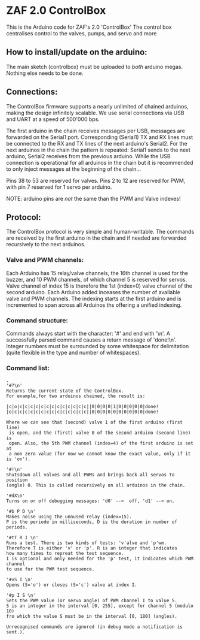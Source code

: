 # ZAF 2.0 ControlBox

This is the Arduino code for ZAF's 2.0 'ControlBox'
The control box centralises control to the valves, pumps, 
and servo and more

## How to install/update on the arduino:

The main sketch (controlbox) must be uploaded to _both_ arduino megas.
Nothing else needs to be done.

## Connections:

The ControlBox firmware supports a nearly unlimited of chained arduinos, 
making the design infinitely scalable. We use serial connections via USB 
and UART at a speed of 500'000 bps.

The first arduino in the chain receives messages per USB, messages are forwarded 
on the Serial1 port. Corresponding (Serial1) TX and RX lines must be connected 
to the RX and TX lines of the next arduino's Serial2. For the next arduinos in 
the chain the pattern is repeated: Serial1 sends to the next arduino, 
Serial2 receives from the previous arduino. While the USB connection is operational 
for all arduinos in the chain but it is recommended to only inject messages at the 
beginning of the chain...    

Pins 38 to 53 are reserved for valves. Pins 2 to 12 are reserved for PWM,
with pin 7 reserved for 1 servo per arduino. 

NOTE: arduino pins are _not_ the same than the PWM and Valve indexes!

## Protocol:

The ControlBox protocol is very simple and human-writable. 
The commands are received by the first arduino in the chain 
and if needed are forwarded recursively to the next arduinos.

### Valve and PWM channels:

Each Arduino has 15 relay/valve channels, the 16th channel is 
used for the buzzer, and 10 PWM channels, of which channel 5 is 
reserved for servos. Valve channel of index 15 is therefore the 1st
(index=0) valve channel of the second arduino. Each Arduino added
inceases the number of available valve and PWM channels. The 
indexing starts at the first arduino and is incremented to span
across all Arduinos ths offering a unified indexing.    

### Command structure:

Commands always start with the character: '#' and end with '\n'.
A successfully parsed command causes a return message of 'done!\n'.
Integer numbers must be surrounded by some whitespace for delimitation 
(quite flexible in the type and number of whitespaces).

### Command list:

    .
    '#?\n'
    Returns the current state of the ControlBox. 
    For example,for two arduinos chained, the result is:
    
    |c|o|c|c|c|c|c|c|c|c|c|c|c|c|c||0|0|0|0|1|0|0|0|0|0|done!
    |o|c|c|c|c|c|c|c|c|c|c|c|c|c|c||0|0|0|0|0|0|0|0|0|0|done!
    
    Where we can see that (second) valve 1 of the first arduino (first line)
     is open, and the (first) valve 0 of the second arduino (second line) is
     open. Also, the 5th PWM channel (index=4) of the first arduino is set at 
     a non zero value (for now we cannot know the exact value, only if it is 'on'). 
     
    '#!\n' 
    Shutsdown all valves and all PWMs and brings back all servos to position 
    (angle) 0. This is called recursively on all arduinos in the chain.
    
    '#dX\n' 
    Turns on or off debugging messages: 'd0' -->  off, 'd1' --> on.
    
    '#b P D \n' 
    Makes noise using the unnused relay (index=15).
    P is the periode in milliseconds, D is the duration in number of periods.
    
    '#tT R I \n'
    Runs a test. There is two kinds of tests: 'v'alve and 'p'wm.
    Therefore T is either 'v' or 'p'. R is an integer that indicates 
    how many times to repreat the test sequence.
    I is optional and only needed for the 'p' test, it indicates which PWM channel 
    to use for the PWM test sequence.
     
    '#vS I \n' 
    Opens (S='o') or closes (S='c') valve at index I. 
    
    '#p I S \n' 
    Sets the PWM value (or servo angle) of PWM channel I to value S.
    S is an integer in the interval [0, 255], except for channel 5 (modulo 10)
    fro which the value S must be in the interval [0, 180] (angles).
     
    Unrecognised commands are ignored (in debug mode a notification is sent.).
    
     
    
       





